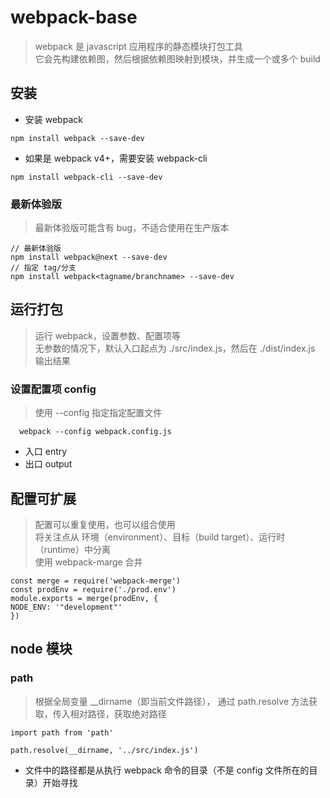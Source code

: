 # webpack-base

> webpack 是 javascript 应用程序的静态模块打包工具    
  它会先构建依赖图，然后根据依赖图映射到模块，并生成一个或多个 build
  
## 安装

* 安装 webpack

~~~
npm install webpack --save-dev
~~~

* 如果是 webpack v4+，需要安装 webpack-cli

~~~
npm install webpack-cli --save-dev
~~~

### 最新体验版

> 最新体验版可能含有 bug，不适合使用在生产版本

~~~
// 最新体验版
npm install webpack@next --save-dev
// 指定 tag/分支
npm install webpack<tagname/branchname> --save-dev
~~~

## 运行打包

> 运行 webpack，设置参数、配置项等  
  无参数的情况下，默认入口起点为 ./src/index.js，然后在 ./dist/index.js 输出结果

### 设置配置项 config

> 使用 --config 指定指定配置文件

~~~
  webpack --config webpack.config.js
~~~

* 入口 entry
* 出口 output

## 配置可扩展

> 配置可以重复使用，也可以组合使用  
  将关注点从 环境（environment）、目标（build target）、运行时（runtime）中分离    
  使用 webpack-marge 合并   
~~~
const merge = require('webpack-merge')
const prodEnv = require('./prod.env')
module.exports = merge(prodEnv, {
NODE_ENV: '"development"'
})
~~~

## node 模块

### path

> 根据全局变量 __dirname（即当前文件路径）， 通过 path.resolve 方法获取，传入相对路径，获取绝对路径
~~~
import path from 'path'

path.resolve(__dirname, '../src/index.js')
~~~

* 文件中的路径都是从执行 webpack 命令的目录（不是 config 文件所在的目录）开始寻找
